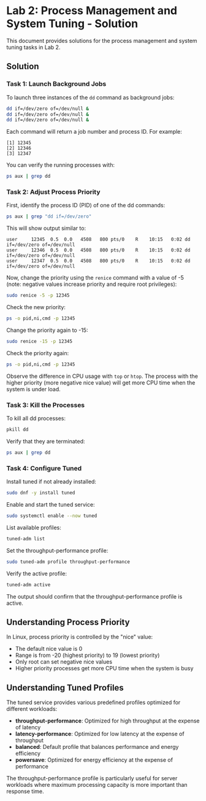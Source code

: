 # Lab 2: Process Management and System Tuning - Solution

This document provides solutions for the process management and system tuning tasks in Lab 2.

## Solution

### Task 1: Launch Background Jobs

To launch three instances of the `dd` command as background jobs:

```bash
dd if=/dev/zero of=/dev/null &
dd if=/dev/zero of=/dev/null &
dd if=/dev/zero of=/dev/null &
```

Each command will return a job number and process ID. For example:
```
[1] 12345
[2] 12346
[3] 12347
```

You can verify the running processes with:
```bash
ps aux | grep dd
```

### Task 2: Adjust Process Priority

First, identify the process ID (PID) of one of the dd commands:

```bash
ps aux | grep "dd if=/dev/zero"
```

This will show output similar to:
```
user     12345  0.5  0.0   4508   800 pts/0    R    10:15   0:02 dd if=/dev/zero of=/dev/null
user     12346  0.5  0.0   4508   800 pts/0    R    10:15   0:02 dd if=/dev/zero of=/dev/null
user     12347  0.5  0.0   4508   800 pts/0    R    10:15   0:02 dd if=/dev/zero of=/dev/null
```

Now, change the priority using the `renice` command with a value of -5 (note: negative values increase priority and require root privileges):

```bash
sudo renice -5 -p 12345
```

Check the new priority:
```bash
ps -o pid,ni,cmd -p 12345
```

Change the priority again to -15:
```bash
sudo renice -15 -p 12345
```

Check the priority again:
```bash
ps -o pid,ni,cmd -p 12345
```

Observe the difference in CPU usage with `top` or `htop`. The process with the higher priority (more negative nice value) will get more CPU time when the system is under load.

### Task 3: Kill the Processes

To kill all dd processes:

```bash
pkill dd
```

Verify that they are terminated:
```bash
ps aux | grep dd
```

### Task 4: Configure Tuned

Install tuned if not already installed:

```bash
sudo dnf -y install tuned
```

Enable and start the tuned service:

```bash
sudo systemctl enable --now tuned
```

List available profiles:

```bash
tuned-adm list
```

Set the throughput-performance profile:

```bash
sudo tuned-adm profile throughput-performance
```

Verify the active profile:

```bash
tuned-adm active
```

The output should confirm that the throughput-performance profile is active.

## Understanding Process Priority

In Linux, process priority is controlled by the "nice" value:
- The default nice value is 0
- Range is from -20 (highest priority) to 19 (lowest priority)
- Only root can set negative nice values
- Higher priority processes get more CPU time when the system is busy

## Understanding Tuned Profiles

The tuned service provides various predefined profiles optimized for different workloads:
- **throughput-performance**: Optimized for high throughput at the expense of latency
- **latency-performance**: Optimized for low latency at the expense of throughput
- **balanced**: Default profile that balances performance and energy efficiency
- **powersave**: Optimized for energy efficiency at the expense of performance

The throughput-performance profile is particularly useful for server workloads where maximum processing capacity is more important than response time.